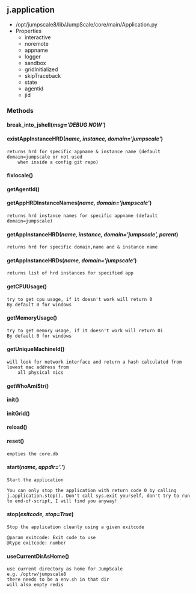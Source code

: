 <!-- toc -->
## j.application

- /opt/jumpscale8/lib/JumpScale/core/main/Application.py
- Properties
    - interactive
    - noremote
    - appname
    - logger
    - sandbox
    - gridInitialized
    - skipTraceback
    - state
    - agentid
    - jid

### Methods

#### break_into_jshell(*msg='DEBUG NOW'*) 

#### existAppInstanceHRD(*name, instance, domain='jumpscale'*) 

```
returns hrd for specific appname & instance name (default domain=jumpscale or not used
    when inside a config git repo)

```

#### fixlocale() 

#### getAgentId() 

#### getAppHRDInstanceNames(*name, domain='jumpscale'*) 

```
returns hrd instance names for specific appname (default domain=jumpscale)

```

#### getAppInstanceHRD(*name, instance, domain='jumpscale', parent*) 

```
returns hrd for specific domain,name and & instance name

```

#### getAppInstanceHRDs(*name, domain='jumpscale'*) 

```
returns list of hrd instances for specified app

```

#### getCPUUsage() 

```
try to get cpu usage, if it doesn't work will return 0
By default 0 for windows

```

#### getMemoryUsage() 

```
try to get memory usage, if it doesn't work will return 0i
By default 0 for windows

```

#### getUniqueMachineId() 

```
will look for network interface and return a hash calculated from lowest mac address from
    all physical nics

```

#### getWhoAmiStr() 

#### init() 

#### initGrid() 

#### reload() 

#### reset() 

```
empties the core.db

```

#### start(*name, appdir='.'*) 

```
Start the application

You can only stop the application with return code 0 by calling
j.application.stop(). Don't call sys.exit yourself, don't try to run
to end-of-script, I will find you anyway!

```

#### stop(*exitcode, stop=True*) 

```
Stop the application cleanly using a given exitcode

@param exitcode: Exit code to use
@type exitcode: number

```

#### useCurrentDirAsHome() 

```
use current directory as home for JumpScale
e.g. /optrw/jumpscale8
there needs to be a env.sh in that dir
will also empty redis

```

